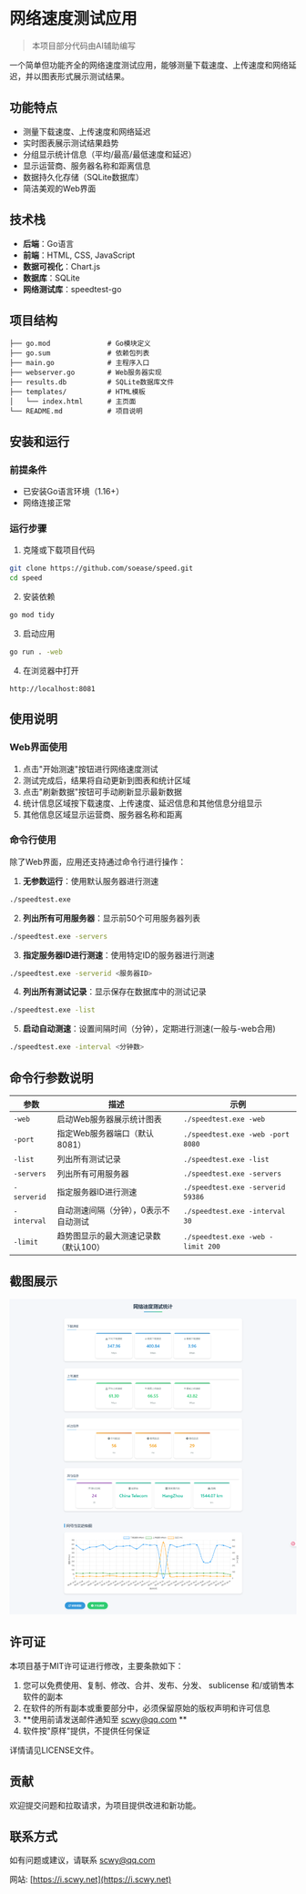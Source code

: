# 网络速度测试应用

> 本项目部分代码由AI辅助编写

一个简单但功能齐全的网络速度测试应用，能够测量下载速度、上传速度和网络延迟，并以图表形式展示测试结果。

## 功能特点

- 测量下载速度、上传速度和网络延迟
- 实时图表展示测试结果趋势
- 分组显示统计信息（平均/最高/最低速度和延迟）
- 显示运营商、服务器名称和距离信息
- 数据持久化存储（SQLite数据库）
- 简洁美观的Web界面

## 技术栈

- **后端**：Go语言
- **前端**：HTML, CSS, JavaScript
- **数据可视化**：Chart.js
- **数据库**：SQLite
- **网络测试库**：speedtest-go

## 项目结构

```
├── go.mod              # Go模块定义
├── go.sum              # 依赖包列表
├── main.go             # 主程序入口
├── webserver.go        # Web服务器实现
├── results.db          # SQLite数据库文件
├── templates/          # HTML模板
│   └── index.html      # 主页面
└── README.md           # 项目说明
```

## 安装和运行

### 前提条件

- 已安装Go语言环境（1.16+）
- 网络连接正常

### 运行步骤

1. 克隆或下载项目代码

```bash
git clone https://github.com/soease/speed.git
cd speed
```

2. 安装依赖

```bash
go mod tidy
```

3. 启动应用

```bash
go run . -web
```

4. 在浏览器中打开

```
http://localhost:8081
```

## 使用说明

### Web界面使用
1. 点击"开始测速"按钮进行网络速度测试
2. 测试完成后，结果将自动更新到图表和统计区域
3. 点击"刷新数据"按钮可手动刷新显示最新数据
4. 统计信息区域按下载速度、上传速度、延迟信息和其他信息分组显示
5. 其他信息区域显示运营商、服务器名称和距离

### 命令行使用
除了Web界面，应用还支持通过命令行进行操作：

1. **无参数运行**：使用默认服务器进行测速
```bash
./speedtest.exe
```

2. **列出所有可用服务器**：显示前50个可用服务器列表
```bash
./speedtest.exe -servers
```

3. **指定服务器ID进行测速**：使用特定ID的服务器进行测速
```bash
./speedtest.exe -serverid <服务器ID>
```

4. **列出所有测试记录**：显示保存在数据库中的测试记录
```bash
./speedtest.exe -list
```

5. **启动自动测速**：设置间隔时间（分钟），定期进行测速(一般与-web合用)
```bash
./speedtest.exe -interval <分钟数>
```

## 命令行参数说明

| 参数 | 描述 | 示例 |
|------|------|------|
| `-web` | 启动Web服务器展示统计图表 | `./speedtest.exe -web` |
| `-port` | 指定Web服务器端口（默认8081） | `./speedtest.exe -web -port 8080` |
| `-list` | 列出所有测试记录 | `./speedtest.exe -list` |
| `-servers` | 列出所有可用服务器 | `./speedtest.exe -servers` |
| `-serverid` | 指定服务器ID进行测速 | `./speedtest.exe -serverid 59386` |
| `-interval` | 自动测速间隔（分钟），0表示不自动测试 | `./speedtest.exe -interval 30` |
| `-limit` | 趋势图显示的最大测速记录数（默认100） | `./speedtest.exe -web -limit 200` |

## 截图展示

![应用界面](screenshot.png)

## 许可证

本项目基于MIT许可证进行修改，主要条款如下：

1. 您可以免费使用、复制、修改、合并、发布、分发、 sublicense 和/或销售本软件的副本
2. 在软件的所有副本或重要部分中，必须保留原始的版权声明和许可信息
3. **使用前请发送邮件通知至 [scwy@qq.com](mailto:scwy@qq.com) **
4. 软件按"原样"提供，不提供任何保证

详情请见LICENSE文件。

## 贡献

欢迎提交问题和拉取请求，为项目提供改进和新功能。

## 联系方式

如有问题或建议，请联系 [scwy@qq.com](mailto:scwy@qq.com)

网站: [https://i.scwy.net](https://i.scwy.net)